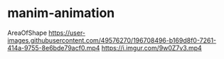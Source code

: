 # manim-animation
AreaOfShape
  https://user-images.githubusercontent.com/49576270/196708496-b169d8f0-7261-414a-9755-8e6bde79acf0.mp4
  https://i.imgur.com/9w0Z7v3.mp4

